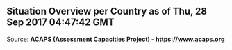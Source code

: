 ## Situation Overview per Country as of Thu, 28 Sep 2017 04:47:42 GMT

Source: **ACAPS (Assessment Capacities Project) - https://www.acaps.org**
